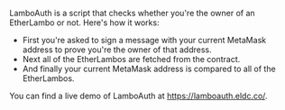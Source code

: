 LamboAuth is a script that checks whether you're the owner of an EtherLambo or not. Here's how it works:

- First you're asked to sign a message with your current MetaMask address to prove you're the owner of that address.
- Next all of the EtherLambos are fetched from the contract.
- And finally your current MetaMask address is compared to all of the EtherLambos.

You can find a live demo of LamboAuth at https://lamboauth.eldc.co/.